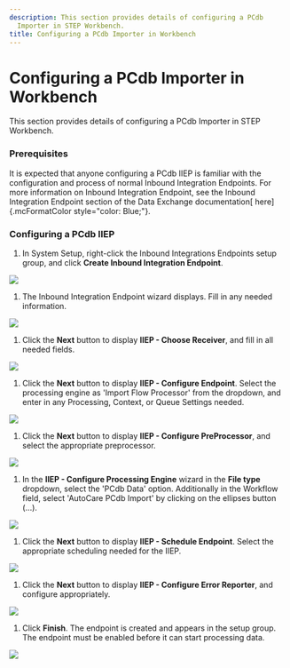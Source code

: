 ```yaml
---
description: This section provides details of configuring a PCdb
  Importer in STEP Workbench.
title: Configuring a PCdb Importer in Workbench
---
```


Configuring a PCdb Importer in Workbench
========================================

This section provides details of configuring a PCdb Importer in STEP
Workbench.

### Prerequisites

It is expected that anyone configuring a PCdb IIEP is familiar with the
configuration and process of normal Inbound Integration Endpoints. For
more information on Inbound Integration Endpoint, see the Inbound
Integration Endpoint section of the Data Exchange documentation[
here]{.mcFormatColor style="color: Blue;"}.

### Configuring a PCdb IIEP

1.  In System Setup, right-click the Inbound Integrations Endpoints
    setup group, and click **Create Inbound Integration Endpoint**.

![](../../../../Resources/Images/Importers/Standard_AC/PCdb/CreateInboundIntegration.png)

1.  The Inbound Integration Endpoint wizard displays. Fill in any needed
    information.

![](../../../../Resources/Images/Importers/Standard_AC/PCdb/IdentifyEndpoint.png)

1.  Click the **Next** button to display **IIEP - Choose Receiver**, and
    fill in all needed fields.

![](../../../../Resources/Images/Importers/Standard_AC/PCdb/ChooseReceiver.png)

1.  Click the **Next** button to display **IIEP - Configure Endpoint**.
    Select the processing engine as 'Import Flow Processor' from the
    dropdown, and enter in any Processing, Context, or Queue Settings
    needed.

![](../../../../Resources/Images/Importers/Standard_AC/PCdb/ConfigureEndpoint.png)

1.  Click the **Next** button to display **IIEP - Configure
    PreProcessor**, and select the appropriate preprocessor.

![](../../../../Resources/Images/Importers/Standard_AC/PCdb/COnfigPreProcessor.png)

1.  In the **IIEP - Configure Processing Engine** wizard in the **File
    type** dropdown, select the 'PCdb Data' option. Additionally in the
    Workflow field, select 'AutoCare PCdb Import' by clicking on the
    ellipses button (...).

![](../../../../Resources/Images/Importers/Standard_AC/PCdb/ConfigureProcessingEngine.png)

1.  Click the **Next** button to display **IIEP - Schedule Endpoint**.
    Select the appropriate scheduling needed for the IIEP.

![](../../../../Resources/Images/Importers/Standard_AC/PCdb/ScheduleEndpoint.png)

1.  Click the **Next** button to display **IIEP - Configure Error
    Reporter**, and configure appropriately.

![](../../../../Resources/Images/Importers/Standard_AC/PCdb/Configure%20Error%20Reporter.png)

1.  Click **Finish**. The endpoint is created and appears in the setup
    group. The endpoint must be enabled before it can start processing
    data.

![](../../../../Resources/Images/Importers/Standard_AC/PCdb/StandaredINtegrationEndpoint.png)
